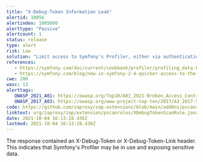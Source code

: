 ```yaml
---
title: "X-Debug-Token Information Leak"
alertid: 10056
alertindex: 1005600
alerttype: "Passive"
alertcount: 1
status: release
type: alert
risk: Low
solution: "Limit access to Symfony's Profiler, either via authentication/authorization or limiting inclusion of the header to specific clients (by IP, etc.)."
references:
   - https://symfony.com/doc/current/cookbook/profiler/profiling_data.html
   - https://symfony.com/blog/new-in-symfony-2-4-quicker-access-to-the-profiler-when-working-on-an-api
cwe: 200
wasc: 13
alerttags: 
   OWASP_2021_A01: https://owasp.org/Top10/A01_2021-Broken_Access_Control/
   OWASP_2017_A03: https://owasp.org/www-project-top-ten/2017/A3_2017-Sensitive_Data_Exposure.html
code: https://github.com/zaproxy/zap-extensions/blob/main/addOns/pscanrules/src/main/java/org/zaproxy/zap/extension/pscanrules/XDebugTokenScanRule.java
linktext: org/zaproxy/zap/extension/pscanrules/XDebugTokenScanRule.java
date: 2021-10-04 16:13:28.436Z
lastmod: 2021-10-04 16:13:28.436Z
---
```

The response contained an X-Debug-Token or X-Debug-Token-Link header. This indicates that Symfony's Profiler may be in use and exposing sensitive data.

